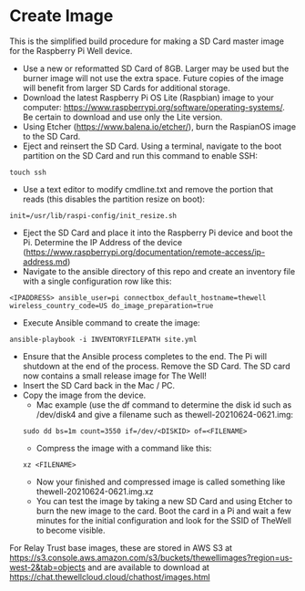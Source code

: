 # Create Image

This is the simplified build procedure for making a SD Card master image for the Raspberry Pi Well device.

* Use a new or reformatted SD Card of 8GB.  Larger may be used but the burner image will not use the extra space.  Future copies of the image will benefit from larger SD Cards for additional storage.
* Download the latest Raspberry Pi OS Lite (Raspbian) image to your computer: https://www.raspberrypi.org/software/operating-systems/.  Be certain to download and use only the Lite version.
* Using Etcher (https://www.balena.io/etcher/), burn the RaspianOS image to the SD Card.
* Eject and reinsert the SD Card.  Using a terminal, navigate to the boot partition on the SD Card and run this command to enable SSH:
```
touch ssh
```
* Use a text editor to modify cmdline.txt and remove the portion that reads (this disables the partition resize on boot):
```
init=/usr/lib/raspi-config/init_resize.sh
```
* Eject the SD Card and place it into the Raspberry Pi device and boot the Pi.  Determine the IP Address of the device (https://www.raspberrypi.org/documentation/remote-access/ip-address.md)
* Navigate to the ansible directory of this repo and create an inventory file with a single configuration row like this: 
```
<IPADDRESS> ansible_user=pi connectbox_default_hostname=thewell wireless_country_code=US do_image_preparation=true 
```
* Execute Ansible command to create the image: 
```
ansible-playbook -i INVENTORYFILEPATH site.yml 
```
* Ensure that the Ansible process completes to the end.  The Pi will shutdown at the end of the process.  Remove the SD Card.  The SD card now contains a small release image for The Well!  
* Insert the SD Card back in the Mac / PC.
* Copy the image from the device.
  * Mac example (use the df command to determine the disk id such as /dev/disk4 and give a filename such as thewell-20210624-0621.img: 
  ```
  sudo dd bs=1m count=3550 if=/dev/<DISKID> of=<FILENAME>
  ```
  * Compress the image with a command like this:
  ```
  xz <FILENAME>
  ```
  * Now your finished and compressed image is called something like thewell-20210624-0621.img.xz
  * You can test the image by taking a new SD Card and using Etcher to burn the new image to the card.  Boot the card in a Pi and wait a few minutes for the initial configuration and look for the SSID of TheWell to become visible.

For Relay Trust base images, these are stored in AWS S3 at https://s3.console.aws.amazon.com/s3/buckets/thewellimages?region=us-west-2&tab=objects and are available to download at https://chat.thewellcloud.cloud/chathost/images.html
